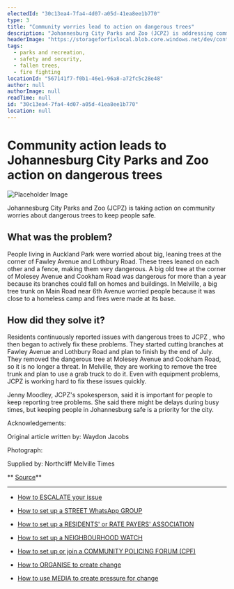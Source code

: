 ```yaml
---
electedId: "30c13ea4-7fa4-4d07-a05d-41ea8ee1b770"
type: 3
title: "Community worries lead to action on dangerous trees"
description: "Johannesburg City Parks and Zoo (JCPZ) is addressing community concerns regarding dangerous trees in Auckland Park and Melville to ensure public safety. The organization has begun removing and trimming hazardous trees that posed risks to homes and residents."
headerImage: "https://storageforfixlocal.blob.core.windows.net/dev/content/30c13ea4-7fa4-4d07-a05d-41ea8ee1b770/images/30c13ea4-7fa4-4d07-a05d-41ea8ee1b770.webp"
tags:
  - parks and recreation,
  - safety and security,
  - fallen trees,
  - fire fighting
locationId: "567141f7-f0b1-46e1-96a8-a72fc5c28e48"
author: null
authorImage: null
readTime: null
id: "30c13ea4-7fa4-4d07-a05d-41ea8ee1b770"
location: null
---
```


# Community action leads to Johannesburg City Parks and Zoo action on dangerous trees
![Placeholder Image](https://storageforfixlocal.blob.core.windows.net/dev/content/30c13ea4-7fa4-4d07-a05d-41ea8ee1b770/images/30c13ea4-7fa4-4d07-a05d-41ea8ee1b770.webp)

  
Johannesburg City Parks and Zoo (JCPZ) is taking action on community worries about dangerous trees to keep people safe.


## What was the problem?  
People living in Auckland Park were worried about big, leaning trees at the corner of Fawley Avenue and Lothbury Road. These trees leaned on each other and a fence, making them very dangerous. A big old tree at the corner of Molesey Avenue and Cookham Road was dangerous for more than a year because its branches could fall on homes and buildings. In Melville, a big tree trunk on Main Road near 6th Avenue worried people because it was close to a homeless camp and fires were made at its base.

  
## How did they solve it?  
Residents continuously reported issues with dangerous trees to JCPZ , who then began to actively fix these problems. They started cutting branches at Fawley Avenue and Lothbury Road and plan to finish by the end of July. They removed the dangerous tree at Molesey Avenue and Cookham Road, so it is no longer a threat. In Melville, they are working to remove the tree trunk and plan to use a grab truck to do it. Even with equipment problems, JCPZ is working hard to fix these issues quickly.

Jenny Moodley, JCPZ's spokesperson, said it is important for people to keep reporting tree problems. She said there might be delays during busy times, but keeping people in Johannesburg safe is a priority for the city.


Acknowledgements:


Original article written by: 	Waydon Jacobs  


Photograph:

Supplied by:  Northcliff Melville Times

**
[Source](https://www.citizen.co.za/northcliff-melville-times/news-headlines/2024/08/06/community-concerns-prompt-jcpz-to-tackle-dangerous-trees/)**
        
        
    
---

- [How to ESCALATE your issue](/content/5c82dc08-0baf-410a-8de9-f7959a4beb3d/)

- [How to set up a STREET WhatsApp GROUP](/content/d6dea590-a527-494e-a551-c338f3bac46b/)
- [How to set up a RESIDENTS' or RATE PAYERS' ASSOCIATION](/content/70f67bab-f596-433f-9f13-f6545cff700e/)
- [How to set up a NEIGHBOURHOOD WATCH](/content/475ff4fc-c8c6-4c0c-a454-6f6dc42c6ce8/)
- [How to set up or join a COMMUNITY POLICING FORUM (CPF)](/content/475ff4fc-c8c6-4c0c-a454-6f6dc42c6ce8/)
- [How to ORGANISE to create change](/content/2797a122-a084-4237-8d99-8e1c4aea4f6e/)
- [How to use MEDIA to create pressure for change](/content/c13796b6-860b-4830-ba7f-c0113cf9daae/)